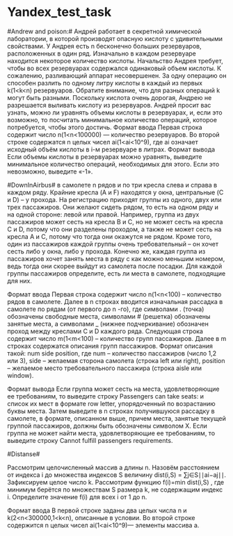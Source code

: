 # Yandex_test_task
#Andrew and poison:#
Андрей работает в секретной химической лаборатории, в которой производят опасную кислоту с удивительными свойствами. У Андрея есть 
n
 бесконечно больших резервуаров, расположенных в один ряд. Изначально в каждом резервуаре находится некоторое количество кислоты. Начальство Андрея требует, чтобы во всех резервуарах содержался одинаковый объем кислоты. К сожалению, разливающий аппарат несовершенен. За одну операцию он способен разлить по одному литру кислоты в каждый из первых 
k(1<k<n) резервуаров. Обратите внимание, что для разных операций k могут быть разными. Поскольку кислота очень дорогая, Андрею не разрешается выливать кислоту из резервуаров. Андрей просит вас узнать, можно ли уравнять объемы кислоты в резервуарах, и, если это возможно, то посчитать минимальное количество операций, которое потребуется, чтобы этого достичь.
Формат ввода
Первая строка содержит число 
n(1<n<100000) — количество резервуаров.
Во второй строке содержатся 
n целых чисел 
ai(1<ai<10^9), где ai
означает исходный объём кислоты в i-м резервуаре в литрах.
Формат вывода
Если объемы кислоты в резервуарах можно уравнять, выведите минимальное количество операций, необходимых для этого.
Если это невозможно, выведите «-1».

#DownInAirbus#
в самолете n рядов и по три кресла слева и справа в каждом ряду. Крайние кресла (A и F) находятся у окна, центральные (C и D) – у прохода. На регистрацию приходят группы из одного, двух или трех пассажиров. Они желают сидеть рядом, то есть на одном ряду и на одной стороне: левой или правой. Например, группа из двух пассажиров может сесть на кресла B и C, но не может сесть на кресла C и D, потому что они разделены проходом, а также не может сесть на кресла A и C, потому что тогда они окажутся не рядом. Кроме того, один из пассажиров каждой группы очень требовательный – он хочет сесть либо у окна, либо у прохода. Конечно же, каждая группа из пассажиров хочет занять места в ряду с как можно меньшим номером, ведь тогда они скорее выйдут из самолета после посадки. Для каждой группы пассажиров определите, есть ли места в самолете, подходящие для них.

Формат ввода
Первая строка содержит число 
n(1<n<100) – количество рядов в самолете. Далее в n строках вводится изначальная рассадка в самолете по рядам (от первого до n
-го), где символами . (точка) обозначены свободные места, символами # (решетка) обозначены занятые места, а символами _ (нижнее подчеркивание) обозначен проход между креслами C и D каждого ряда.
Следующая строка содержит число 
m(1<m<100) – количество групп пассажиров. Далее в m строках содержатся описания групп пассажиров. Формат описания такой: 
num side position, где 
num – количество пассажиров (число 1,2 или 3), 
side – желаемая сторона самолета (строка left или right), 
position – желаемое место требовательного пассажира (строка aisle или window).

Формат вывода
Если группа может сесть на места, удовлетворяющие ее требованиям, то выведите строку Passengers can take seats: и список их мест в формате 
row letter, упорядоченный по возрастанию буквы места. Затем выведите в n строках получившуюся рассадку в самолете, в формате, описанном выше, причем места, занятые текущей группой пассажиров, должны быть обозначены символом X.
Если группа не может найти места, удовлетворяющие ее требованиям, то выведите строку Cannot fulfill passengers requirements.

#Distanse#

Рассмотрим целочисленный массив 
a длины n. Назовём расстоянием от индекса i до множества индексов S величину dist(i,S) = ∑j∈S∣∣ai−aj∣∣.
Зафиксируем целое число k. Рассмотрим функцию f(i)=min dist(i,S)
, где минимум берётся по множествам S размера k, не содержащим индекс i.
Определите значение f(i) для всех i от 1 до n. 

Формат ввода
В первой строке заданы два целых числа 
n и k(2<n<300000,1<k<n), описанные в условии.
Во второй строке содержится n целых чисел 
ai(1<ai<10^9)— элементы массива a.
